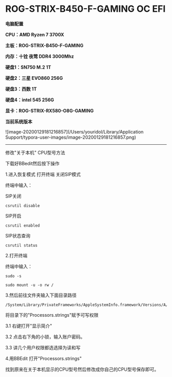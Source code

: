 # ROG-STRIX-B450-F-GAMING OC EFI

**电脑配置**

**CPU：AMD Ryzen 7 3700X**

**主板：ROG-STRIX-B450-F-GAMING**

**内存：十铨 夜莺 DDR4 3000Mhz**

**硬盘1：SN750 M.2 1T**

**硬盘2：三星 EVO860 256G**

**硬盘3：西数 1T**

**硬盘4：intel 545 256G**

**显卡：ROG-STRIX-RX580-O8G-GAMING**

**当前系统版本**

![image-20200129181216857](/Users/youridol/Library/Application Support/typora-user-images/image-20200129181216857.png)

------

修改"关于本机" CPU型号方法

下载好BBedit然后按下操作

1.进入恢复模式 打开终端 关闭SIP模式

终端中输入：

SIP关闭

```
csrutil disable
```

SIP开启

```
csrutil enabled
```

SIP状态查询

```
csrutil status
```

2.打开终端

终端中输入：

```
sudo -s
```

```
sudo mount -u -o rw /
```

3.然后前往文件夹输入下面目录路径

```
/System/Library/PrivateFrameworks/AppleSystemInfo.framework/Versions/A/Resources/zh_CN.lproj/
```

将目录下的"Processors.strings"赋予可写权限

3.1 右键打开"显示简介"

3.2 点击右下角的小锁，输入账户密码。

3.3 讲几个用户权限都选选择为读和写

4.用BBEdit 打开"Processors.strings"

找到原来在关于本机显示的CPU型号然后修改成你自己的CPU型号保存即可。